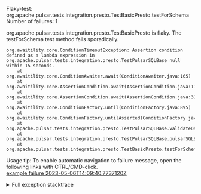         
Flaky-test: org.apache.pulsar.tests.integration.presto.TestBasicPresto.testForSchema
Number of failures: 1

org.apache.pulsar.tests.integration.presto.TestBasicPresto is flaky. The testForSchema test method fails sporadically.

```
org.awaitility.core.ConditionTimeoutException: Assertion condition defined as a lambda expression in org.apache.pulsar.tests.integration.presto.TestPulsarSQLBase null within 15 seconds.
	at org.awaitility.core.ConditionAwaiter.await(ConditionAwaiter.java:165)
	at org.awaitility.core.AssertionCondition.await(AssertionCondition.java:119)
	at org.awaitility.core.AssertionCondition.await(AssertionCondition.java:31)
	at org.awaitility.core.ConditionFactory.until(ConditionFactory.java:895)
	at org.awaitility.core.ConditionFactory.untilAsserted(ConditionFactory.java:679)
	at org.apache.pulsar.tests.integration.presto.TestPulsarSQLBase.validateData(TestPulsarSQLBase.java:184)
	at org.apache.pulsar.tests.integration.presto.TestPulsarSQLBase.pulsarSQLBasicTest(TestPulsarSQLBase.java:70)
	at org.apache.pulsar.tests.integration.presto.TestBasicPresto.testForSchema(TestBasicPresto.java:112)
```

Usage tip: To enable automatic navigation to failure message, open the following links with CTRL/CMD-click.  
[example failure 2023-05-06T14:09:40.7737120Z](https://github.com/apache/pulsar/actions/runs/4901334931/jobs/8753419226#step:13:4618)  


<details>
<summary>Full exception stacktrace</summary>
<code><pre>
org.awaitility.core.ConditionTimeoutException: Assertion condition defined as a lambda expression in org.apache.pulsar.tests.integration.presto.TestPulsarSQLBase null within 15 seconds.
	at org.awaitility.core.ConditionAwaiter.await(ConditionAwaiter.java:165)
	at org.awaitility.core.AssertionCondition.await(AssertionCondition.java:119)
	at org.awaitility.core.AssertionCondition.await(AssertionCondition.java:31)
	at org.awaitility.core.ConditionFactory.until(ConditionFactory.java:895)
	at org.awaitility.core.ConditionFactory.untilAsserted(ConditionFactory.java:679)
	at org.apache.pulsar.tests.integration.presto.TestPulsarSQLBase.validateData(TestPulsarSQLBase.java:184)
	at org.apache.pulsar.tests.integration.presto.TestPulsarSQLBase.pulsarSQLBasicTest(TestPulsarSQLBase.java:70)
	at org.apache.pulsar.tests.integration.presto.TestBasicPresto.testForSchema(TestBasicPresto.java:112)
	at java.base/jdk.internal.reflect.NativeMethodAccessorImpl.invoke0(Native Method)
	at java.base/jdk.internal.reflect.NativeMethodAccessorImpl.invoke(NativeMethodAccessorImpl.java:62)
	at java.base/jdk.internal.reflect.DelegatingMethodAccessorImpl.invoke(DelegatingMethodAccessorImpl.java:43)
	at java.base/java.lang.reflect.Method.invoke(Method.java:566)
	at org.testng.internal.MethodInvocationHelper.invokeMethod(MethodInvocationHelper.java:132)
	at org.testng.internal.InvokeMethodRunnable.runOne(InvokeMethodRunnable.java:45)
	at org.testng.internal.InvokeMethodRunnable.call(InvokeMethodRunnable.java:73)
	at org.testng.internal.InvokeMethodRunnable.call(InvokeMethodRunnable.java:11)
	at java.base/java.util.concurrent.FutureTask.run(FutureTask.java:264)
	at java.base/java.util.concurrent.ThreadPoolExecutor.runWorker(ThreadPoolExecutor.java:1128)
	at java.base/java.util.concurrent.ThreadPoolExecutor$Worker.run(ThreadPoolExecutor.java:628)
	at java.base/java.lang.Thread.run(Thread.java:829)
Caused by: java.util.concurrent.TimeoutException
	at java.base/java.util.concurrent.FutureTask.get(FutureTask.java:204)
	at org.awaitility.core.Uninterruptibles.getUninterruptibly(Uninterruptibles.java:101)
	at org.awaitility.core.Uninterruptibles.getUninterruptibly(Uninterruptibles.java:81)
	at org.awaitility.core.ConditionAwaiter.await(ConditionAwaiter.java:101)
	... 19 more

</pre></code>
</details>

